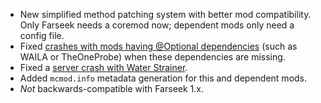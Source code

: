 - New simplified method patching system with better mod compatibility. Only Farseek needs a coremod now; dependent mods only need a config file.
- Fixed [crashes with mods having @Optional dependencies](https://github.com/delvr/Farseek/issues/14) (such as WAILA or TheOneProbe) when these dependencies are missing.
- Fixed a [server crash with Water Strainer](https://github.com/delvr/Farseek/issues/19).
- Added `mcmod.info` metadata generation for this and dependent mods.
- _Not_ backwards-compatible with Farseek 1.x.
